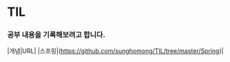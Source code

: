 # TIL

### 공부 내용을 기록해보려고 합니다.

|개념|URL|
|스프링|(https://github.com/sunghomong/TIL/tree/master/Spring)|

